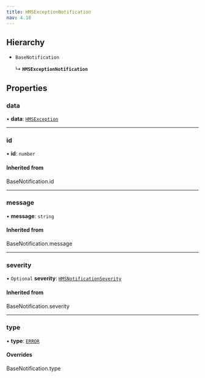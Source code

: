 ```yaml
---
title: HMSExceptionNotification
nav: 4.18
---
```


## Hierarchy

- `BaseNotification`

  ↳ **`HMSExceptionNotification`**

## Properties

### data

• **data**: [`HMSException`](/api-reference/javascript/v2/interfaces/HMSException)

---

### id

• **id**: `number`

#### Inherited from

BaseNotification.id

---

### message

• **message**: `string`

#### Inherited from

BaseNotification.message

---

### severity

• `Optional` **severity**: [`HMSNotificationSeverity`](/api-reference/javascript/v2/enums/HMSNotificationSeverity)

#### Inherited from

BaseNotification.severity

---

### type

• **type**: [`ERROR`](/api-reference/javascript/v2/enums/HMSNotificationTypes#error)

#### Overrides

BaseNotification.type
